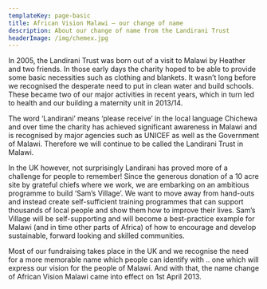 ```yaml
---
templateKey: page-basic
title: African Vision Malawi – our change of name
description: About our change of name from the Landirani Trust
headerImage: /img/chemex.jpg
---
```


In 2005, the Landirani Trust was born out of a visit to Malawi by Heather and two friends. In those early days the charity hoped to be able to provide some basic necessities such as clothing and blankets. It wasn’t long before we recognised the desperate need to put in clean water and build schools. These became two of our major activities in recent years, which in turn led to health and our building a maternity unit in 2013/14.

The word ‘Landirani’ means ‘please receive’ in the local language Chichewa and over time the charity has achieved significant awareness in Malawi and is recognised by major agencies such as UNICEF as well as the Government of Malawi. Therefore we will continue to be called the Landirani Trust in Malawi.

In the UK however, not surprisingly Landirani has proved more of a challenge for people to remember! Since the generous donation of a 10 acre site by grateful chiefs where we work, we are embarking on an ambitious programme to build ‘Sam’s Village’. We want to move away from hand-outs and instead create self-sufficient training programmes that can support thousands of local people and show them how to improve their lives. Sam’s Village will be self-supporting and will become a best-practice example for Malawi (and in time other parts of Africa) of how to encourage and develop sustainable, forward looking and skilled communities.

Most of our fundraising takes place in the UK and we recognise the need for a more memorable name which people can identify with .. one which will express our vision for the people of Malawi. And with that, the name change of African Vision Malawi came into effect on 1st April 2013.
